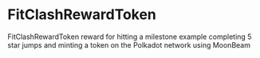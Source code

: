 # FitClashRewardToken
FitClashRewardToken reward for hitting a milestone example completing 5 star jumps  and minting a token on the Polkadot network using MoonBeam
